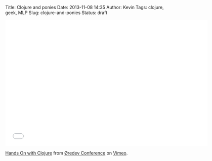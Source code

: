 Title: Clojure and ponies
Date: 2013-11-08 14:35
Author: Kevin
Tags: clojure, geek, MLP
Slug: clojure-and-ponies
Status: draft

<iframe src="//player.vimeo.com/video/78909065" width="640" height="400" frameborder="0" webkitallowfullscreen mozallowfullscreen allowfullscreen></iframe>

[Hands On with Clojure](http://vimeo.com/78909065) from [Øredev
Conference](http://vimeo.com/user4280938) on [Vimeo](https://vimeo.com).
